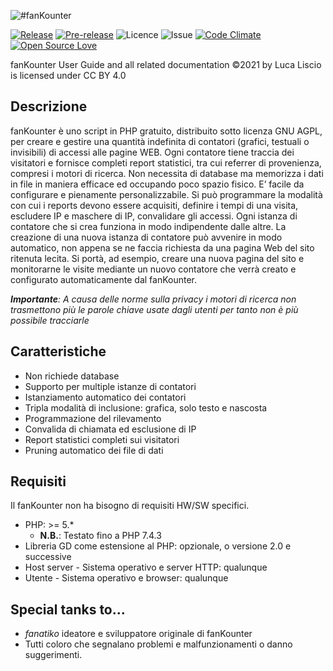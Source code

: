 ![#fanKounter](https://fankounter.hzknight.org/assets/images/fankounter2.0.png) 

[![Release](https://img.shields.io/github/release/lucliscio/fanKounter.svg)](https://github.com/lucliscio/fanKounter/releases/latest) 
[![Pre-release](https://img.shields.io/github/tag-pre/lucliscio/fankounter.svg?label=pre-release)](https://github.com/lucliscio/fanKounter/releases/tag/5.1-unstable.8)
![Licence](https://img.shields.io/github/license/lucliscio/fanKounter.svg)
![Issue](https://img.shields.io/github/issues/lucliscio/fanKounter.svg)
[![Code Climate](https://codeclimate.com/github/lucliscio/fanKounter/badges/gpa.svg)](https://codeclimate.com/github/lucliscio/fanKounter)
[![Open Source Love](https://badges.frapsoft.com/os/v1/open-source.svg?v=103)](https://github.com/ellerbrock/open-source-badges/)

fanKounter User Guide and all related documentation ©2021 by Luca Liscio is licensed under CC BY 4.0 

## Descrizione
fanKounter è uno script in PHP gratuito, distribuito sotto licenza GNU AGPL, per creare e gestire una quantità indefinita di contatori (grafici, testuali o invisibili) di accessi alle pagine WEB. Ogni contatore tiene traccia dei visitatori e fornisce completi report statistici, tra cui referrer di provenienza, compresi i motori di ricerca. Non necessita di database ma memorizza i dati in file in maniera efficace ed occupando poco spazio fisico. E’ facile da configurare e pienamente personalizzabile. Si può programmare la modalità con cui i reports devono essere acquisiti, definire i tempi di una visita, escludere IP e maschere di IP, convalidare gli accessi. Ogni istanza di contatore che si crea funziona in modo indipendente dalle altre. La creazione di una nuova istanza di contatore può avvenire in modo automatico, non appena se ne faccia richiesta da una pagina Web del sito ritenuta lecita. Si portà, ad esempio, creare una nuova pagina del sito e monitorarne le visite mediante un nuovo contatore che verrà creato e configurato automaticamente dal fanKounter.

***Importante**: A causa delle norme sulla privacy i motori di ricerca non trasmettono più le parole chiave usate dagli utenti per tanto non è più possibile tracciarle* 

## Caratteristiche
- Non richiede database
- Supporto per multiple istanze di contatori
- Istanziamento automatico dei contatori
- Tripla modalità di inclusione: grafica, solo testo e nascosta
- Programmazione del rilevamento
- Convalida di chiamata ed esclusione di IP
- Report statistici completi sui visitatori
- Pruning automatico dei file di dati

## Requisiti
Il fanKounter non ha bisogno di requisiti HW/SW specifici.
- PHP: >= 5.* 
	- **N.B.**: Testato fino a PHP 7.4.3 
- Libreria GD come estensione al PHP: opzionale, o versione 2.0 e successive
- Host server - Sistema operativo e server HTTP: qualunque
- Utente - Sistema operativo e browser: qualunque

## Special tanks to... 
- *fanatiko* ideatore e sviluppatore originale di fanKounter
- Tutti coloro che segnalano problemi e malfunzionamenti o danno suggerimenti.
